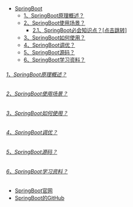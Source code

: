 
* [SpringBoot]()
    - [1、SpringBoot原理概述？]()
    - [2、SpringBoot使用场景？]()
        - [2.1、SpringBoot必会知识点？[点击跳转]](../bigdata-project/src/main/doc/springboot.md)
    - [3、SpringBoot如何使用？]()
    - [4、SpringBoot调优？]()
    - [5、SpringBoot源码？]()
    - [6、SpringBoot学习资料？]()

###### [1、SpringBoot原理概述？]()

###### [2、SpringBoot使用场景？]()

###### [3、SpringBoot如何使用？]()

###### [4、SpringBoot调优？]()

###### [5、SpringBoot源码？]()

###### [6、SpringBoot学习资料？]()
* [SpringBoot官网](https://spring.io/projects/spring-boot/)
* [SpringBoot的GitHub](https://github.com/spring-projects/spring-boot/wiki#release-notes)
